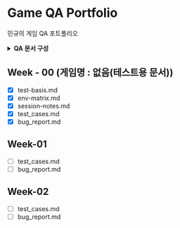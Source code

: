 # Game QA Portfolio
민규의 게임 QA 포트폴리오

<details>
<summary><b> QA 문서 구성 </b></summary>

  
- test-basis : 테스트케이스 설계 근거
- env-matrix : 실행 환경
- session-notes : 세션 차터, 진행 로그 기록
- test - cases : 테스트 시나리오 목록
- bug-report : 버그/결함 기록
- summary : 테스팅 요약


**_※외에도 테스트 설계, 기법에 따라 문서가 추가, 수정 될 수 있음※_**
</details>

## Week - 00 (게임명 : 없음(테스트용 문서))
- [x] test-basis.md
- [x] env-matrix.md
- [x] session-notes.md
- [x] test_cases.md
- [x] bug_report.md

## Week-01
- [ ] test_cases.md
- [ ] bug_report.md

## Week-02
- [ ] test_cases.md
- [ ] bug_report.md

<!-- 추가 주차별로 복사 -->

